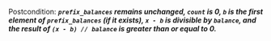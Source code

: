 Postcondition: ***`prefix_balances` remains unchanged, `count` is 0, `b` is the first element of `prefix_balances` (if it exists), `x - b` is divisible by `balance`, and the result of `(x - b) // balance` is greater than or equal to 0.***